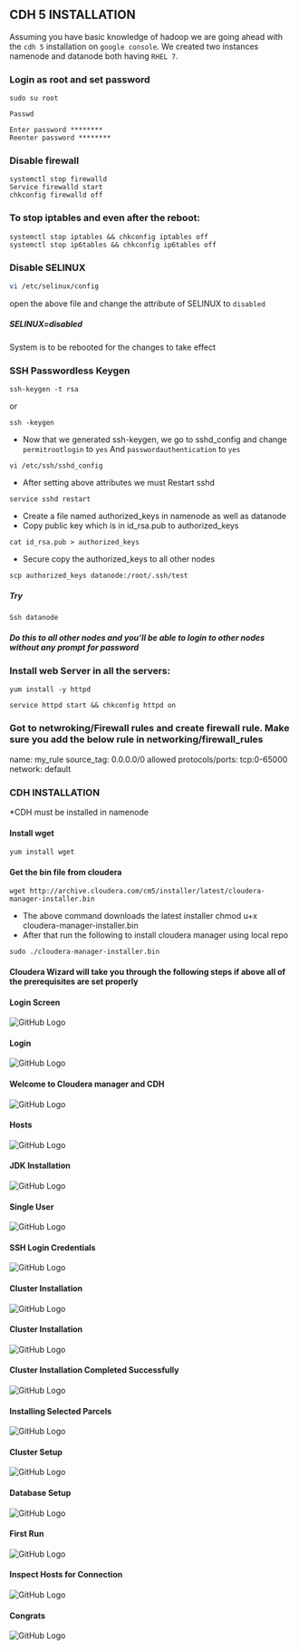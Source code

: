 ## CDH 5 INSTALLATION

 Assuming you have basic knowledge of hadoop we are going ahead with the `cdh 5` installation on `google console`. We created two instances namenode and datanode both having `RHEL 7`.

### Login as root and set password
```vim
sudo su root
```
```vim
Passwd
```
```
Enter password ********
Reenter password ********
```
### Disable firewall
```
systemctl stop firewalld
Service firewalld start
chkconfig firewalld off
```


### To stop iptables and even after the reboot:

```
systemctl stop iptables && chkconfig iptables off
systemctl stop ip6tables && chkconfig ip6tables off
```

### Disable SELINUX
```sh
vi /etc/selinux/config
```
open the above file and change the attribute of SELINUX to `disabled`
##### SELINUX=disabled
System is to be rebooted for the changes to take effect

### SSH Passwordless Keygen

```
ssh-keygen -t rsa 
```
or
```
ssh -keygen 
```
* Now that we generated ssh-keygen, we go to sshd_config and change `permitrootlogin` to `yes`
And  `passwordauthentication` to `yes`
```
vi /etc/ssh/sshd_config
```
* After setting above attributes we must Restart sshd 
```
service sshd restart
```
* Create a file named authorized_keys in namenode as well as datanode
* Copy public key which is in id_rsa.pub to authorized_keys
```
cat id_rsa.pub > authorized_keys
```
* Secure copy the authorized_keys to all other nodes
```
scp authorized_keys datanode:/root/.ssh/test
```
##### Try
```
Ssh datanode
```
##### Do this to all other nodes and you’ll be able to login to other nodes without any prompt for password



### Install web Server in all the servers:

```
yum install -y httpd
```
```
service httpd start && chkconfig httpd on
```

### Got to netwroking/Firewall rules and create firewall rule. Make sure you add the below rule in networking/firewall_rules

name: my_rule
source_tag: 0.0.0.0/0
allowed protocols/ports: tcp:0-65000
network: default


### CDH INSTALLATION
*CDH must be installed in namenode
#### Install wget 

```
yum install wget
```

#### Get the bin file from cloudera 
```
wget http://archive.cloudera.com/cm5/installer/latest/cloudera-manager-installer.bin
```
* The above command downloads the latest installer
chmod u+x cloudera-manager-installer.bin
* After that run the following to install cloudera manager using local repo
```
sudo ./cloudera-manager-installer.bin
```

#### Cloudera Wizard will take you through the following steps if above all of the prerequisites are set properly


#### Login Screen

![GitHub Logo](https://github.com/kaushikamaravadi/Hadoop/blob/master/cdh5_pics/Login.png)

#### Login

![GitHub Logo](https://github.com/kaushikamaravadi/Hadoop/tree/master/cdh5_installation/screenshots/Login.png)

#### Welcome to Cloudera manager and CDH

![GitHub Logo](https://github.com/kaushikamaravadi/Hadoop/tree/master/cdh5_installation/screenshots/cdh.png)

#### Hosts

![GitHub Logo](https://github.com/kaushikamaravadi/Hadoop/tree/master/cdh5_installation/screenshots/hosts.png)

#### JDK Installation

![GitHub Logo](https://github.com/kaushikamaravadi/Hadoop/tree/master/cdh5_installation/screenshots/jdk.png)

#### Single User

![GitHub Logo](https://github.com/kaushikamaravadi/Hadoop/tree/master/cdh5_installation/screenshots/single_user.png)

#### SSH Login Credentials

![GitHub Logo](https://github.com/kaushikamaravadi/Hadoop/tree/master/cdh5_installation/screenshots/ssh_login_credentials.png)

#### Cluster Installation 

![GitHub Logo](https://github.com/kaushikamaravadi/Hadoop/tree/master/cdh5_installation/screenshots/cluster_installation.png)

#### Cluster Installation

![GitHub Logo](https://github.com/kaushikamaravadi/Hadoop/tree/master/cdh5_installation/screenshots/cluster_installation1.png)

#### Cluster Installation Completed Successfully 

![GitHub Logo](https://github.com/kaushikamaravadi/Hadoop/tree/master/cdh5_installation/screenshots/complete.png)

#### Installing Selected Parcels

![GitHub Logo](https://github.com/kaushikamaravadi/Hadoop/tree/master/cdh5_installation/screenshots/parcels.png)

#### Cluster Setup

![GitHub Logo](https://github.com/kaushikamaravadi/Hadoop/tree/master/cdh5_installation/screenshots/setup.png)

#### Database Setup

![GitHub Logo](https://github.com/kaushikamaravadi/Hadoop/tree/master/cdh5_installation/screenshots/setup2.png)

#### First Run

![GitHub Logo](https://github.com/kaushikamaravadi/Hadoop/tree/master/cdh5_installation/screenshots/first_run.png)

#### Inspect Hosts for Connection

![GitHub Logo](https://github.com/kaushikamaravadi/Hadoop/tree/master/cdh5_installation/screenshots/inspect1.png)

#### Congrats

![GitHub Logo](https://github.com/kaushikamaravadi/Hadoop/tree/master/cdh5_installation/screenshots/congrats.png)



